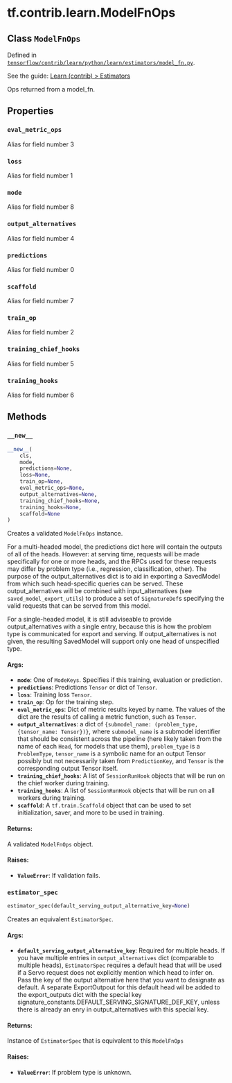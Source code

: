 <div itemscope itemtype="http://developers.google.com/ReferenceObject">
<meta itemprop="name" content="tf.contrib.learn.ModelFnOps" />
<meta itemprop="property" content="eval_metric_ops"/>
<meta itemprop="property" content="loss"/>
<meta itemprop="property" content="mode"/>
<meta itemprop="property" content="output_alternatives"/>
<meta itemprop="property" content="predictions"/>
<meta itemprop="property" content="scaffold"/>
<meta itemprop="property" content="train_op"/>
<meta itemprop="property" content="training_chief_hooks"/>
<meta itemprop="property" content="training_hooks"/>
<meta itemprop="property" content="__new__"/>
<meta itemprop="property" content="estimator_spec"/>
</div>

# tf.contrib.learn.ModelFnOps

## Class `ModelFnOps`





Defined in [`tensorflow/contrib/learn/python/learn/estimators/model_fn.py`](https://www.tensorflow.org/code/tensorflow/contrib/learn/python/learn/estimators/model_fn.py).

See the guide: [Learn (contrib) > Estimators](../../../../../api_guides/python/contrib.learn.md#Estimators)

Ops returned from a model_fn.

## Properties

<h3 id="eval_metric_ops"><code>eval_metric_ops</code></h3>

Alias for field number 3

<h3 id="loss"><code>loss</code></h3>

Alias for field number 1

<h3 id="mode"><code>mode</code></h3>

Alias for field number 8

<h3 id="output_alternatives"><code>output_alternatives</code></h3>

Alias for field number 4

<h3 id="predictions"><code>predictions</code></h3>

Alias for field number 0

<h3 id="scaffold"><code>scaffold</code></h3>

Alias for field number 7

<h3 id="train_op"><code>train_op</code></h3>

Alias for field number 2

<h3 id="training_chief_hooks"><code>training_chief_hooks</code></h3>

Alias for field number 5

<h3 id="training_hooks"><code>training_hooks</code></h3>

Alias for field number 6



## Methods

<h3 id="__new__"><code>__new__</code></h3>

``` python
__new__(
    cls,
    mode,
    predictions=None,
    loss=None,
    train_op=None,
    eval_metric_ops=None,
    output_alternatives=None,
    training_chief_hooks=None,
    training_hooks=None,
    scaffold=None
)
```

Creates a validated `ModelFnOps` instance.

For a multi-headed model, the predictions dict here will contain the outputs
of all of the heads.  However: at serving time, requests will be made
specifically for one or more heads, and the RPCs used for these requests may
differ by problem type (i.e., regression, classification, other).  The
purpose of the output_alternatives dict is to aid in exporting a SavedModel
from which such head-specific queries can be served.  These
output_alternatives will be combined with input_alternatives (see
`saved_model_export_utils`) to produce a set of `SignatureDef`s specifying
the valid requests that can be served from this model.

For a single-headed model, it is still adviseable to provide
output_alternatives with a single entry, because this is how the problem
type is communicated for export and serving.  If output_alternatives is not
given, the resulting SavedModel will support only one head of unspecified
type.

#### Args:

* <b>`mode`</b>: One of `ModeKeys`. Specifies if this training, evaluation or
    prediction.
* <b>`predictions`</b>: Predictions `Tensor` or dict of `Tensor`.
* <b>`loss`</b>: Training loss `Tensor`.
* <b>`train_op`</b>: Op for the training step.
* <b>`eval_metric_ops`</b>: Dict of metric results keyed by name. The values of the
    dict are the results of calling a metric function, such as `Tensor`.
* <b>`output_alternatives`</b>: a dict of
    `{submodel_name: (problem_type, {tensor_name: Tensor})}`, where
    `submodel_name` is a submodel identifier that should be consistent
    across the pipeline (here likely taken from the name of each `Head`,
    for models that use them), `problem_type` is a `ProblemType`,
    `tensor_name` is a symbolic name for an output Tensor possibly but not
    necessarily taken from `PredictionKey`, and `Tensor` is the
    corresponding output Tensor itself.
* <b>`training_chief_hooks`</b>: A list of `SessionRunHook` objects that will be
    run on the chief worker during training.
* <b>`training_hooks`</b>: A list of `SessionRunHook` objects that will be run on
    all workers during training.
* <b>`scaffold`</b>: A `tf.train.Scaffold` object that can be used to set
    initialization, saver, and more to be used in training.


#### Returns:

  A validated `ModelFnOps` object.


#### Raises:

* <b>`ValueError`</b>: If validation fails.

<h3 id="estimator_spec"><code>estimator_spec</code></h3>

``` python
estimator_spec(default_serving_output_alternative_key=None)
```

Creates an equivalent `EstimatorSpec`.

#### Args:

* <b>`default_serving_output_alternative_key`</b>: Required for multiple heads. If
    you have multiple entries in `output_alternatives` dict (comparable to
    multiple heads), `EstimatorSpec` requires a default head that will be
    used if a Servo request does not explicitly mention which head to infer
    on. Pass the key of the output alternative here that you want to
    designate as default. A separate ExportOutpout for this default head
    wil be added to the export_outputs dict with the special key
    signature_constants.DEFAULT_SERVING_SIGNATURE_DEF_KEY, unless there is
    already an enry in output_alternatives with this special key.


#### Returns:

  Instance of `EstimatorSpec` that is equivalent to this `ModelFnOps`


#### Raises:

* <b>`ValueError`</b>: If problem type is unknown.



